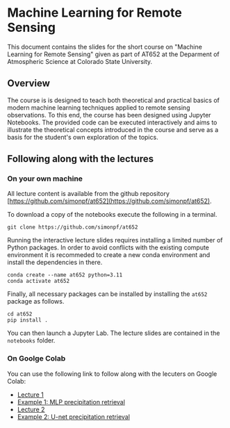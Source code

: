 # Machine Learning for Remote Sensing

This document contains the slides for the short course on "Machine Learning for Remote Sensing" given as part of AT652 at the Deparment of Atmospheric Science at Colorado State University.

## Overview

The course is is designed to teach both theoretical and practical basics of modern machine learning techniques applied to remote sensing observations. To this end, the course has been designed using Jupyter Notebooks. The provided code can be executed interactively and aims to illustrate the theoretical concepts introduced in the course and serve as a basis for the student's own exploration of the topics.

## Following along with the lectures

### On your own machine 

All lecture content is available from the github repository [https://github.com/simonpf/at652](https://github.com/simonpf/at652). 

To download a copy of the notebooks execute the following in a terminal.

``` 
git clone https://github.com/simonpf/at652
```

Running the interactive lecture slides requires installing a limited number of Python packages. In order to avoid conflicts with the existing compute environment it is recommeded to create a new conda environment and install the dependencies in there.

```
conda create --name at652 python=3.11
conda activate at652
```

Finally, all necessary packages can be installed by installing the ``at652`` package as follows.

```
cd at652
pip install .
```

You can then launch a Jupyter Lab. The lecture slides are contained in the ``notebooks`` folder.

### On Goolge Colab

You can use the following link to follow along with the lecuters on Google Colab:


 - [Lecture 1](https://colab.research.google.com/github/simonpf/at652/blob/main/notebooks/introduction.ipynb)
 - [Example 1: MLP precipitation retrieval](https://colab.research.google.com/github/simonpf/at652/blob/main/notebooks/precipitation_retrieval_mlp.ipynb)
 - [Lecture 2](https://colab.research.google.com/github/simonpf/at652/blob/main/notebooks/introduction.ipynb)
 - [Example 2: U-net precipitation retrieval](https://colab.research.google.com/github/simonpf/at652/blob/main/notebooks/precipitation_retrieval_unet.ipynb)
